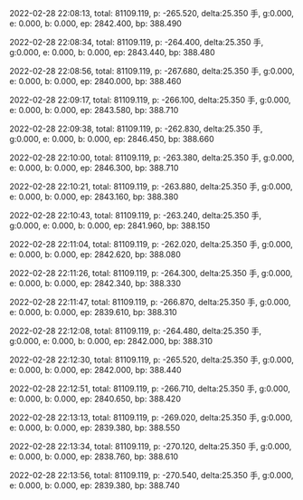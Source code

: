 2022-02-28 22:08:13, total: 81109.119, p: -265.520, delta:25.350 手, g:0.000, e: 0.000, b: 0.000, ep: 2842.400, bp: 388.490

2022-02-28 22:08:34, total: 81109.119, p: -264.400, delta:25.350 手, g:0.000, e: 0.000, b: 0.000, ep: 2843.440, bp: 388.480

2022-02-28 22:08:56, total: 81109.119, p: -267.680, delta:25.350 手, g:0.000, e: 0.000, b: 0.000, ep: 2840.000, bp: 388.460

2022-02-28 22:09:17, total: 81109.119, p: -266.100, delta:25.350 手, g:0.000, e: 0.000, b: 0.000, ep: 2843.580, bp: 388.710

2022-02-28 22:09:38, total: 81109.119, p: -262.830, delta:25.350 手, g:0.000, e: 0.000, b: 0.000, ep: 2846.450, bp: 388.660

2022-02-28 22:10:00, total: 81109.119, p: -263.380, delta:25.350 手, g:0.000, e: 0.000, b: 0.000, ep: 2846.300, bp: 388.710

2022-02-28 22:10:21, total: 81109.119, p: -263.880, delta:25.350 手, g:0.000, e: 0.000, b: 0.000, ep: 2843.160, bp: 388.380

2022-02-28 22:10:43, total: 81109.119, p: -263.240, delta:25.350 手, g:0.000, e: 0.000, b: 0.000, ep: 2841.960, bp: 388.150

2022-02-28 22:11:04, total: 81109.119, p: -262.020, delta:25.350 手, g:0.000, e: 0.000, b: 0.000, ep: 2842.620, bp: 388.080

2022-02-28 22:11:26, total: 81109.119, p: -264.300, delta:25.350 手, g:0.000, e: 0.000, b: 0.000, ep: 2842.340, bp: 388.330

2022-02-28 22:11:47, total: 81109.119, p: -266.870, delta:25.350 手, g:0.000, e: 0.000, b: 0.000, ep: 2839.610, bp: 388.310

2022-02-28 22:12:08, total: 81109.119, p: -264.480, delta:25.350 手, g:0.000, e: 0.000, b: 0.000, ep: 2842.000, bp: 388.310

2022-02-28 22:12:30, total: 81109.119, p: -265.520, delta:25.350 手, g:0.000, e: 0.000, b: 0.000, ep: 2842.000, bp: 388.440

2022-02-28 22:12:51, total: 81109.119, p: -266.710, delta:25.350 手, g:0.000, e: 0.000, b: 0.000, ep: 2840.650, bp: 388.420

2022-02-28 22:13:13, total: 81109.119, p: -269.020, delta:25.350 手, g:0.000, e: 0.000, b: 0.000, ep: 2839.380, bp: 388.550

2022-02-28 22:13:34, total: 81109.119, p: -270.120, delta:25.350 手, g:0.000, e: 0.000, b: 0.000, ep: 2838.760, bp: 388.610

2022-02-28 22:13:56, total: 81109.119, p: -270.540, delta:25.350 手, g:0.000, e: 0.000, b: 0.000, ep: 2839.380, bp: 388.740